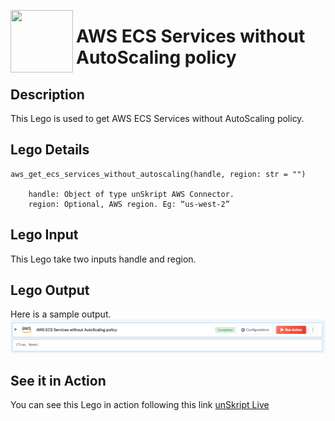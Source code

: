 [<img align="left" src="https://unskript.com/assets/favicon.png" width="100" height="100" style="padding-right: 5px">](https://unskript.com/assets/favicon.png) 
<h1>AWS ECS Services without AutoScaling policy</h1>

## Description
This Lego is used to get AWS ECS Services without AutoScaling policy.


## Lego Details

    aws_get_ecs_services_without_autoscaling(handle, region: str = "")

        handle: Object of type unSkript AWS Connector.
        region: Optional, AWS region. Eg: “us-west-2”

## Lego Input
This Lego take two inputs handle and region.

## Lego Output
Here is a sample output.
<img src="./1.png">


## See it in Action
You can see this Lego in action following this link [unSkript Live](https://us.app.unskript.io)